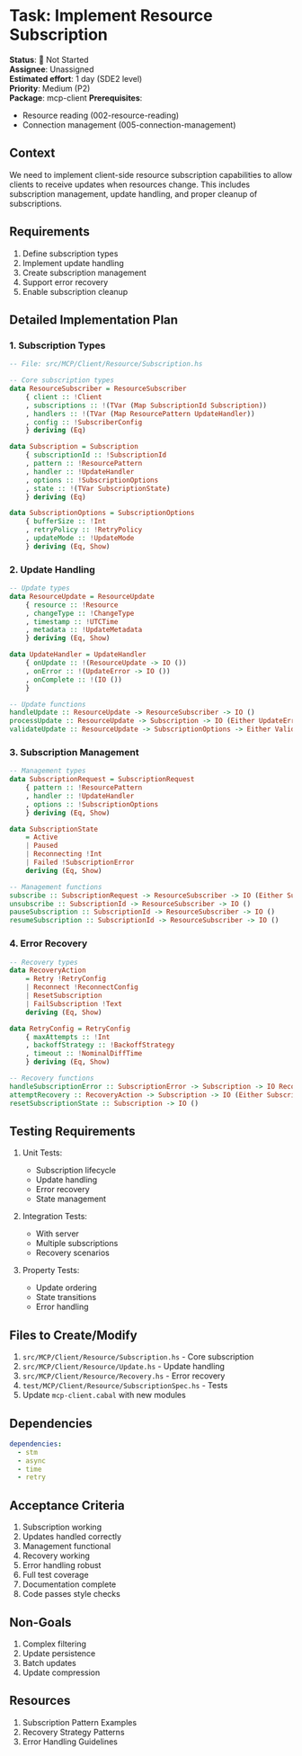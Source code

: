 # Task: Implement Resource Subscription

**Status**: 🔴 Not Started  
**Assignee**: Unassigned  
**Estimated effort**: 1 day (SDE2 level)  
**Priority**: Medium (P2)  
**Package**: mcp-client
**Prerequisites**: 
- Resource reading (002-resource-reading)
- Connection management (005-connection-management)

## Context
We need to implement client-side resource subscription capabilities to allow clients to receive updates when resources change. This includes subscription management, update handling, and proper cleanup of subscriptions.

## Requirements
1. Define subscription types
2. Implement update handling
3. Create subscription management
4. Support error recovery
5. Enable subscription cleanup

## Detailed Implementation Plan

### 1. Subscription Types

```haskell
-- File: src/MCP/Client/Resource/Subscription.hs

-- Core subscription types
data ResourceSubscriber = ResourceSubscriber
    { client :: !Client
    , subscriptions :: !(TVar (Map SubscriptionId Subscription))
    , handlers :: !(TVar (Map ResourcePattern UpdateHandler))
    , config :: !SubscriberConfig
    } deriving (Eq)

data Subscription = Subscription
    { subscriptionId :: !SubscriptionId
    , pattern :: !ResourcePattern
    , handler :: !UpdateHandler
    , options :: !SubscriptionOptions
    , state :: !(TVar SubscriptionState)
    } deriving (Eq)

data SubscriptionOptions = SubscriptionOptions
    { bufferSize :: !Int
    , retryPolicy :: !RetryPolicy
    , updateMode :: !UpdateMode
    } deriving (Eq, Show)
```

### 2. Update Handling

```haskell
-- Update types
data ResourceUpdate = ResourceUpdate
    { resource :: !Resource
    , changeType :: !ChangeType
    , timestamp :: !UTCTime
    , metadata :: !UpdateMetadata
    } deriving (Eq, Show)

data UpdateHandler = UpdateHandler
    { onUpdate :: !(ResourceUpdate -> IO ())
    , onError :: !(UpdateError -> IO ())
    , onComplete :: !(IO ())
    }

-- Update functions
handleUpdate :: ResourceUpdate -> ResourceSubscriber -> IO ()
processUpdate :: ResourceUpdate -> Subscription -> IO (Either UpdateError ())
validateUpdate :: ResourceUpdate -> SubscriptionOptions -> Either ValidationError ()
```

### 3. Subscription Management

```haskell
-- Management types
data SubscriptionRequest = SubscriptionRequest
    { pattern :: !ResourcePattern
    , handler :: !UpdateHandler
    , options :: !SubscriptionOptions
    } deriving (Eq, Show)

data SubscriptionState
    = Active
    | Paused
    | Reconnecting !Int
    | Failed !SubscriptionError
    deriving (Eq, Show)

-- Management functions
subscribe :: SubscriptionRequest -> ResourceSubscriber -> IO (Either SubscriptionError Subscription)
unsubscribe :: SubscriptionId -> ResourceSubscriber -> IO ()
pauseSubscription :: SubscriptionId -> ResourceSubscriber -> IO ()
resumeSubscription :: SubscriptionId -> ResourceSubscriber -> IO ()
```

### 4. Error Recovery

```haskell
-- Recovery types
data RecoveryAction
    = Retry !RetryConfig
    | Reconnect !ReconnectConfig
    | ResetSubscription
    | FailSubscription !Text
    deriving (Eq, Show)

data RetryConfig = RetryConfig
    { maxAttempts :: !Int
    , backoffStrategy :: !BackoffStrategy
    , timeout :: !NominalDiffTime
    } deriving (Eq, Show)

-- Recovery functions
handleSubscriptionError :: SubscriptionError -> Subscription -> IO RecoveryAction
attemptRecovery :: RecoveryAction -> Subscription -> IO (Either SubscriptionError ())
resetSubscriptionState :: Subscription -> IO ()
```

## Testing Requirements

1. Unit Tests:
   - Subscription lifecycle
   - Update handling
   - Error recovery
   - State management

2. Integration Tests:
   - With server
   - Multiple subscriptions
   - Recovery scenarios

3. Property Tests:
   - Update ordering
   - State transitions
   - Error handling

## Files to Create/Modify
1. `src/MCP/Client/Resource/Subscription.hs` - Core subscription
2. `src/MCP/Client/Resource/Update.hs` - Update handling
3. `src/MCP/Client/Resource/Recovery.hs` - Error recovery
4. `test/MCP/Client/Resource/SubscriptionSpec.hs` - Tests
5. Update `mcp-client.cabal` with new modules

## Dependencies
```yaml
dependencies:
  - stm
  - async
  - time
  - retry
```

## Acceptance Criteria
1. Subscription working
2. Updates handled correctly
3. Management functional
4. Recovery working
5. Error handling robust
6. Full test coverage
7. Documentation complete
8. Code passes style checks

## Non-Goals
1. Complex filtering
2. Update persistence
3. Batch updates
4. Update compression

## Resources
1. Subscription Pattern Examples
2. Recovery Strategy Patterns
3. Error Handling Guidelines